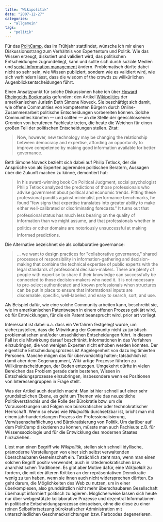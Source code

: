 ```yaml
---
title: "Wikipolitik"
date: "2007-12-27"
categories: 
  - "allgemein"
tags: 
  - "politik"
---
```


Für das [PolitCamp](http://www.barcamp.at/PolitCamp_Graz "PolitCamp Graz - Barcamp Vienna"), das im Frühjahr stattfindet, wünsche ich mir einen Diskussionsstrang zum Verhältnis von Expertentum und Politik. Wie das Wissen erzeugt, diskutiert und validiert wird, das politischen Entscheidungen zugrundeliegt, kann und sollte sich durch soziale Medien und [social information management](http://blog.jonudell.net/2007/11/27/social-information-management/ "Social information management « Jon Udell") ändern. Problematisch dürfte dabei nicht so sehr sein, wie Wissen publiziert, sondern wie es validiert wird, wie sich verhindern lässt, dass die wisdom of the crowds zu willkürlichen Augenblicksentscheidungen führt.

Einen Ansatzpunkt für solche Diskussionen habe ich über [Howard Rheingolds Bookmarks](http://del.icio.us/hrheingold "hrheingold's bookmarks on del.icio.us") gefunden: den Artikel [Wikipolitics](http://www.democracyjournal.org/article.php?ID=6570 "Beth Simone Noveck for Democracy: A Journal of Ideas") der amerikanischen Juristin Beth Simone Noveck. Sie beschäftigt sich damit, wie offene Communities von kompetenten Bürgern durch Online-Zusammenarbeit politische Entscheidungen vorbereiten können. Solche Communities könnten — und sollten — an die Stelle der geeschlossenen Gremien von berufenen Fachleute treten, die heute die Weichen für einen großen Teil der politischen Entscheidungen stellen. Zitat:

> Now, however, new technology may be changing the relationship between democracy and expertise, affording an opportunity to improve competence by making good information available for better governance.

Beth Simone Noveck bezieht sich dabei auf Philip Tetlock, der die Ansprüche von als Experten agierenden politischen Beratern, Aussagen über die Zukunft machen zu könne, demontiert hat:

> In his award-winning book On Political Judgment, social psychologist Philip Tetlock analyzed the predictions of those professionals who advise government about political and economic trends. Pitting these professional pundits against minimalist performance benchmarks, he found "few signs that expertise translates into greater ability to make either well-calibrated or discriminating forecasts." It turns out that professional status has much less bearing on the quality of information than we might assume, and that professionals whether in politics or other domains are notoriously unsuccessful at making informed predictions.

Die Alternative bezeichnet sie als collaborative governance:

> ... we want to design practices for "collaborative governance," shared processes of responsibility in information-gathering and decision-making that combine the technical expertise of public experts with the legal standards of professional decision-makers. There are plenty of people with expertise to share if their knowledge can successfully be connected to those decision-makers who need it. It is not necessary to pre-select authenticated and known professionals when structures can be put in place to ensure that informational inputs are discernable, specific, well-labeled, and easy to search, sort, and use.

Als Beispiel dafür, wie eine solche Community arbeiten kann, beschreibt sie, wie im amerikanischen Patentwesen in einem offenen Prozess geklärt wird, ob für Entwicklungen, für die ein Patent beansprucht wird, prior art vorliegt.

Interessant ist dabei u.a. dass ein Verfahren festgelegt wurde, um sicherzustellen, dass die Mitwirkung der Community nicht zu juristisch problematischen und/oder unsachlichen Entscheidungen führt. In diesem Fall ist die Mitwirkung darauf beschränkt, Informationen in das Verfahren einzubringen, die von wenigen Experten nicht erhoben werden könnten. Der eigentliche Entscheidungsprozess ist Angelegenheit von dazu legitimierten Personen. Manche mögen das für übervorsichtig halten; tatsächlich ist damit aber dem Gegenargument, Wiki-artige Prozesse führten zu Willkürentscheidungen, der Boden entzogen. Umgekehrt dürfte in vielen Bereichen das Problem gerade darin bestehen, Wissen in Entscheidungsprozesse einzubringen, insbesondere wenn es Positionen von Interessengruppen in Frage stellt.

Was der Artikel auch deutlich macht: Man ist hier schnell auf einer sehr grundsätzlichen Ebene, es geht um Themen wie das neuzeitliche Politikverständnis und die Rolle der Bürokratie bzw. um die Voraussetzungen und Folgen von bürokratischer oder technokratischer Herrschaft. Wenn so etwas wie _Wikipolitik_ durchsetzbar ist, bricht man mit einem jahrhundertelangen Prozess der Professionalisierung, Verwissenschaftlichung und Bürokratisierung von Politik. Um darüber auf dem PolitCamp diskutieren zu können, müsste man auch Fachleute z.B. für Wissenssoziologie und für die Entwicklung des modernen Staates hinzuziehen.

Liest man einen Begriff wie _Wikipolitik_, stellen sich schnell idyllische, prämoderne Vorstellungen von einer sich selbst verwaltenden überschaubaren Gemeinschaft ein. Tatsächlich steht man, wenn man einen solchen Begriff positiv verwendet, auch in rätedemokratischen bzw. anarchistischen Traditionen. Es gibt aber Motive dafür, eine _Wikipolitik_ zu fordern, die mit der älteren Kritiken an der repräsentativen Demokratie wenig zu tun haben, wenn sie ihnen auch nicht widersprechen dürften. Es geht darum, die Möglichkeiten des Web zu nutzen, um in einer überkomplexen, also grundsätzlich nicht mehr überschaubaren Gesellschaft überhaupt informiert politisch zu agieren. Möglicherweise lassen sich heute nur über webgestützte kollaborative Prozesse und dezentral Informationen in politische Entscheidungsprozesse einspeisen, ohne die diese zu einer reinen Selbstfortsetzung bürokratischer Administration mit unterschiedlichen Geschmacksrichtungen bzw. Farbcodes degenerieren.

